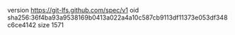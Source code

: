 version https://git-lfs.github.com/spec/v1
oid sha256:36f4ba93a9538169b0413a022a4a10c587cb9113df11373e053df348c6ce4142
size 1571
